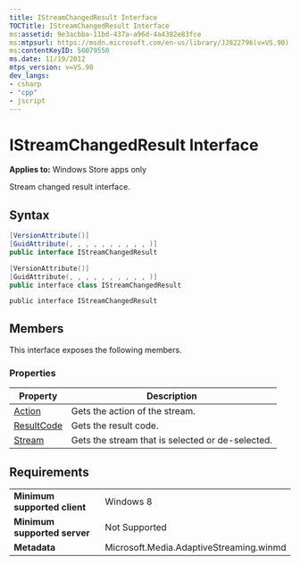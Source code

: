 ```yaml
---
title: IStreamChangedResult Interface
TOCTitle: IStreamChangedResult Interface
ms:assetid: 9e3acbba-11bd-437a-a96d-4a4382e83fce
ms:mtpsurl: https://msdn.microsoft.com/en-us/library/JJ822796(v=VS.90)
ms:contentKeyID: 50079550
ms.date: 11/19/2012
mtps_version: v=VS.90
dev_langs:
- csharp
- "cpp"
- jscript
---
```


# IStreamChangedResult Interface

**Applies to:** Windows Store apps only

Stream changed result interface.

## Syntax

```csharp
[VersionAttribute()]
[GuidAttribute(, , , , , , , , , , )]
public interface IStreamChangedResult
```

```cpp
[VersionAttribute()]
[GuidAttribute(, , , , , , , , , , )]
public interface class IStreamChangedResult
```

```jscript
public interface IStreamChangedResult
```

## Members

This interface exposes the following members.

### Properties

|Property|Description|
|--- |--- |
|[Action](istreamchangedresult-action-property.md)|Gets the action of the stream.|
|[ResultCode](istreamchangedresult-resultcode-property.md)|Gets the result code.|
|[Stream](istreamchangedresult-stream-property.md)|Gets the stream that is selected or de-selected.|


## Requirements

|||
|--- |--- |
|**Minimum supported client**|Windows 8|
|**Minimum supported server**|Not Supported|
|**Metadata**|Microsoft.Media.AdaptiveStreaming.winmd|

